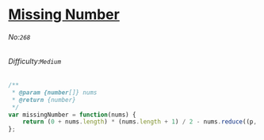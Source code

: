 # [Missing Number](https://leetcode.com/problems/missing-number/)
###### No:`268`
###### Difficulty:`Medium`


```javascript
/**
 * @param {number[]} nums
 * @return {number}
 */
var missingNumber = function(nums) {
    return (0 + nums.length) * (nums.length + 1) / 2 - nums.reduce((p, c) => p + c, 0);
};
```
